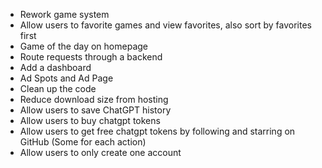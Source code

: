 -   Rework game system
-   Allow users to favorite games and view favorites, also sort by favorites first
-   Game of the day on homepage
-   Route requests through a backend
-   Add a dashboard
-   Ad Spots and Ad Page
-   Clean up the code
-   Reduce download size from hosting
-   Allow users to save ChatGPT history
-   Allow users to buy chatgpt tokens
-   Allow users to get free chatgpt tokens by following and starring on GitHub (Some for each action)
-   Allow users to only create one account

